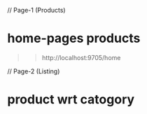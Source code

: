// Page-1 (Products)

# home-pages products
>> http://localhost:9705/home

// Page-2 (Listing)

# product wrt catogory
>> 


